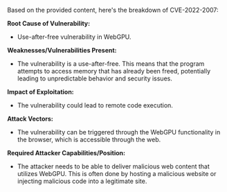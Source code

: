 Based on the provided content, here's the breakdown of CVE-2022-2007:

**Root Cause of Vulnerability:**
- Use-after-free vulnerability in WebGPU.

**Weaknesses/Vulnerabilities Present:**
- The vulnerability is a use-after-free. This means that the program attempts to access memory that has already been freed, potentially leading to unpredictable behavior and security issues.

**Impact of Exploitation:**
- The vulnerability could lead to remote code execution.

**Attack Vectors:**
- The vulnerability can be triggered through the WebGPU functionality in the browser, which is accessible through the web.

**Required Attacker Capabilities/Position:**
- The attacker needs to be able to deliver malicious web content that utilizes WebGPU. This is often done by hosting a malicious website or injecting malicious code into a legitimate site.